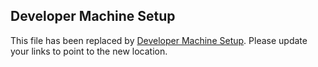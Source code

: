 Developer Machine Setup
-----------------------------

This file has been replaced by [Developer Machine Setup](https://developers.mattermost.com/contribute/server/developer-setup/). Please update your links to point to the new location.
